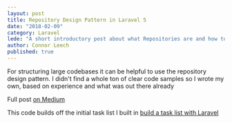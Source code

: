 ```yaml
---
layout: post
title: Repository Design Pattern in Laravel 5
date: "2018-02-09"
category: Laravel
lede: "A short introductory post about what Repositories are and how to take advantage of them within your Laravel codebase."
author: Connor Leech
published: true
---
```


For structuring large codebases it can be helpful to use the repository design pattern. I didn't find a whole ton of clear code samples so I wrote my own, based on experience and what was out there already

Full post [on Medium](https://medium.com/@connorleech/use-the-repository-design-pattern-in-a-laravel-application-13f0b46a3dce)

This code builds off the initial task list I built in [build a task list with Laravel](/blog/Build-a-Task-List-with-Laravel-5-and-Vue-2/)